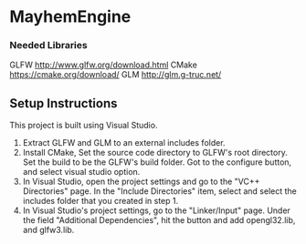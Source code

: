 # MayhemEngine

### Needed Libraries
GLFW http://www.glfw.org/download.html
CMake https://cmake.org/download/
GLM http://glm.g-truc.net/

## Setup Instructions
This project is built using Visual Studio. 

1. Extract GLFW and GLM to an external includes folder.
2. Install CMake, Set the source code directory to GLFW's root directory. Set the build to be the GLFW's build folder. Got to the configure button, and select visual studio option.
3. In Visual Studio, open the project settings and go to the "VC++ Directories" page. In the "Include Directories" item, select <edit> and select the includes folder that you created in step 1. 
4. In Visual Studio's project settings, go to the "Linker/Input" page. Under the field "Additional Dependencies", hit the <edit> button and add opengl32.lib, and glfw3.lib.